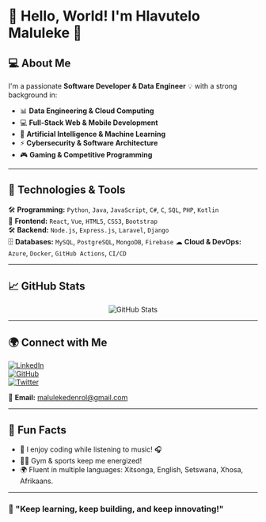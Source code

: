 # 👋 Hello, World! I'm Hlavutelo Maluleke 🚀

## 💻 About Me
I'm a passionate **Software Developer & Data Engineer** 💡 with a strong background in:
- 📊 **Data Engineering & Cloud Computing**
- 💻 **Full-Stack Web & Mobile Development**
- 🤖 **Artificial Intelligence & Machine Learning**
- ⚡ **Cybersecurity & Software Architecture**
- 🎮 **Gaming & Competitive Programming**

---

## 🚀 Technologies & Tools

🛠 **Programming:** `Python`, `Java`, `JavaScript`, `C#`, `C`, `SQL`, `PHP`, `Kotlin`  
🎨 **Frontend:** `React`, `Vue`, `HTML5`, `CSS3`, `Bootstrap`  
🛠 **Backend:** `Node.js`, `Express.js`, `Laravel`, `Django`  
🗄 **Databases:** `MySQL`, `PostgreSQL`, `MongoDB`, `Firebase`
☁ **Cloud & DevOps:** `Azure`, `Docker`, `GitHub Actions`, `CI/CD`

---

## 📈 GitHub Stats
<p align="center">
  <img src="https://github-readme-stats.vercel.app/api?username=Maluleke21&show_icons=true&theme=radical" alt="GitHub Stats" />
</p>

---

## 🌍 Connect with Me
[![LinkedIn](https://img.shields.io/badge/LinkedIn-blue?style=for-the-badge&logo=linkedin)](https://www.linkedin.com/in/hlavutelo-maluleke)  
[![GitHub](https://img.shields.io/badge/GitHub-181717?style=for-the-badge&logo=github)](https://github.com/Maluleke21)  
[![Twitter](https://img.shields.io/badge/Twitter-1DA1F2?style=for-the-badge&logo=twitter)](https://twitter.com/yourhandle)

💌 **Email:** malulekedenrol@gmail.com

---

## 🎯 Fun Facts
- 🎵 I enjoy coding while listening to music! 🎧
- 🏋️‍♂️ Gym & sports keep me energized!
- 🌍 Fluent in multiple languages: Xitsonga, English, Setswana, Xhosa, Afrikaans.

---

### 🚀 "Keep learning, keep building, and keep innovating!"

